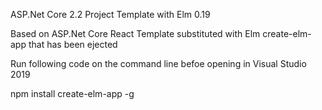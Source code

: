 ASP.Net Core 2.2 Project Template with Elm 0.19

Based on ASP.Net Core React Template substituted with Elm create-elm-app that has been ejected


Run following code on the command line befoe opening in Visual Studio 2019

npm install create-elm-app -g